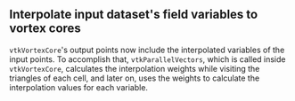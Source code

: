 ## Interpolate input dataset's field variables to vortex cores

`vtkVortexCore`'s output points now include the interpolated variables of the input points.
To accomplish that, `vtkParallelVectors`, which is called inside `vtkVortexCore`, calculates the
interpolation weights while visiting the triangles of each cell, and later on, uses the weights to
calculate the interpolation values for each variable.
